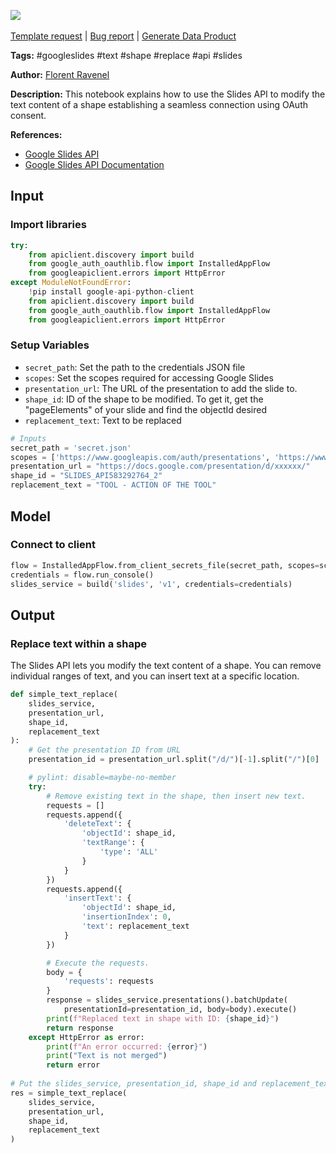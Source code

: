 <a href="https://app.naas.ai/user-redirect/naas/downloader?url=https://raw.githubusercontent.com/jupyter-naas/awesome-notebooks/master/Google%20Slides/Google_Slides_Replace_text_within_a_shape.ipynb" target="_parent"><img src="https://naasai-public.s3.eu-west-3.amazonaws.com/open_in_naas.svg"/></a><br><br><a href="https://github.com/jupyter-naas/awesome-notebooks/issues/new?assignees=&labels=&template=template-request.md&title=Tool+-+Action+of+the+notebook+">Template request</a> | <a href="https://github.com/jupyter-naas/awesome-notebooks/issues/new?assignees=&labels=bug&template=bug_report.md&title=Google+Slides+-+Replace+text+within+a+shape:+Error+short+description">Bug report</a> | <a href="https://app.naas.ai/user-redirect/naas/downloader?url=https://raw.githubusercontent.com/jupyter-naas/awesome-notebooks/master/Naas/Naas_Start_data_product.ipynb" target="_parent">Generate Data Product</a>

**Tags:** #googleslides #text #shape #replace #api #slides

**Author:** [Florent Ravenel](https://www.linkedin.com/in/florent-ravenel)

**Description:** This notebook explains how to use the Slides API to modify the text content of a shape establishing a seamless connection using OAuth consent.

**References:**
- [Google Slides API](https://developers.google.com/slides/api/guides/styling)
- [Google Slides API Documentation](https://developers.google.com/slides/how-tos/overview)

## Input

### Import libraries


```python
try:
    from apiclient.discovery import build
    from google_auth_oauthlib.flow import InstalledAppFlow
    from googleapiclient.errors import HttpError
except ModuleNotFoundError:
    !pip install google-api-python-client
    from apiclient.discovery import build
    from google_auth_oauthlib.flow import InstalledAppFlow
    from googleapiclient.errors import HttpError
```

### Setup Variables
- `secret_path`: Set the path to the credentials JSON file
- `scopes`: Set the scopes required for accessing Google Slides
- `presentation_url`: The URL of the presentation to add the slide to.
- `shape_id`: ID of the shape to be modified. To get it, get the "pageElements" of your slide and find the objectId desired
- `replacement_text`: Text to be replaced


```python
# Inputs
secret_path = 'secret.json'
scopes = ['https://www.googleapis.com/auth/presentations', 'https://www.googleapis.com/auth/presentations.readonly']
presentation_url = "https://docs.google.com/presentation/d/xxxxxx/"
shape_id = "SLIDES_API583292764_2"
replacement_text = "TOOL - ACTION OF THE TOOL"
```

## Model

### Connect to client


```python
flow = InstalledAppFlow.from_client_secrets_file(secret_path, scopes=scopes)
credentials = flow.run_console()
slides_service = build('slides', 'v1', credentials=credentials)
```

## Output

### Replace text within a shape
The Slides API lets you modify the text content of a shape. You can remove individual ranges of text, and you can insert text at a specific location.


```python
def simple_text_replace(
    slides_service,
    presentation_url,
    shape_id,
    replacement_text
):
    # Get the presentation ID from URL
    presentation_id = presentation_url.split("/d/")[-1].split("/")[0]

    # pylint: disable=maybe-no-member
    try:
        # Remove existing text in the shape, then insert new text.
        requests = []
        requests.append({
            'deleteText': {
                'objectId': shape_id,
                'textRange': {
                    'type': 'ALL'
                }
            }
        })
        requests.append({
            'insertText': {
                'objectId': shape_id,
                'insertionIndex': 0,
                'text': replacement_text
            }
        })

        # Execute the requests.
        body = {
            'requests': requests
        }
        response = slides_service.presentations().batchUpdate(
            presentationId=presentation_id, body=body).execute()
        print(f"Replaced text in shape with ID: {shape_id}")
        return response
    except HttpError as error:
        print(f"An error occurred: {error}")
        print("Text is not merged")
        return error
    
# Put the slides_service, presentation_id, shape_id and replacement_text
res = simple_text_replace(
    slides_service,
    presentation_url,
    shape_id,
    replacement_text
)
```
